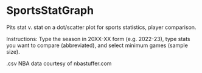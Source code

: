 # SportsStatGraph

Pits stat v. stat on a dot/scatter plot for sports statistics, player comparison.

Instructions: Type the season in 20XX-XX form (e.g. 2022-23), type stats you want to compare (abbreviated), and select minimum games (sample size).


.csv NBA data courtesy of nbastuffer.com
